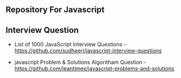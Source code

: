  ## Repository For Javascript

 ## Interview Question

* List of 1000 JavaScript Interview Questions - https://github.com/sudheerj/javascript-interview-questions

* javascript Problem & Solutions Algoritham Question - https://github.com/jeantimex/javascript-problems-and-solutions 
